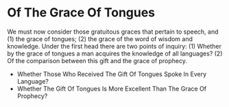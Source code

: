 # Of The Grace Of Tongues

We must now consider those gratuitous graces that pertain to speech, and (1) the grace of tongues; (2) the grace of the word of wisdom and knowledge. Under the first head there are two points of inquiry:
(1) Whether by the grace of tongues a man acquires the knowledge of all languages?
(2) Of the comparison between this gift and the grace of prophecy.

* Whether Those Who Received The Gift Of Tongues Spoke In Every Language?
* Whether The Gift Of Tongues Is More Excellent Than The Grace Of Prophecy?